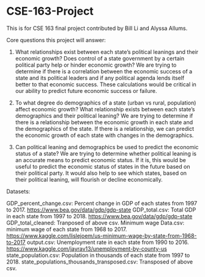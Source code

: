 # CSE-163-Project

This is for CSE 163 final project contributed by Bill Li and Alyssa Allums.

Core questions this project will answer:

1) What relationships exist between each state’s political leanings and their economic growth? Does control of a state government by a certain political party help or hinder economic growth? We are trying to determine if there is a correlation between the economic success of a state and its political leaders and if any political agenda lends itself better to that economic success. These calculations would be critical in our ability to predict future economic success or failure.

2) To what degree do demographics of a state (urban vs rural, population) affect economic growth? What relationship exists between each state’s demographics and their political leaning? We are trying to determine if there is a relationship between the economic growth in each state and the demographics of the state. If there is a relationship, we can predict the economic growth of each state with changes in the demographics.
      
3) Can political leaning and demographics be used to predict the economic status of a state? We are trying to determine whether political leaning is an accurate means to predict economic status. If it is, this would be useful to predict the economic status of states in the future based on their political party. It would also help to see which states, based on their political leaning, will flourish or decline economically.


Datasets:

GDP_percent_change.csv: Percent change in GDP of each states from 1997 to 2017. https://www.bea.gov/data/gdp/gdp-state
GDP_total.csv: Total GDP in each state from 1997 to 2018. https://www.bea.gov/data/gdp/gdp-state
GDP_total_cleaned: Tranposed of above csv.
Minimum wage Data.csv: minimum wage of each state from 1968 to 2017. https://www.kaggle.com/lislejoem/us-minimum-wage-by-state-from-1968-to-2017
output.csv: Unemployment rate in each state from 1990 to 2016. https://www.kaggle.com/jayrav13/unemployment-by-county-us
state_population.csv: Population in thousands of each state from 1997 to 2018. 
state_populations_thousands_transposed.csv: Transposed of above csv.

